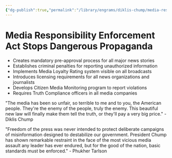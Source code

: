 ```yaml
---
{"dg-publish":true,"permalink":"/library/engrams/diklis-chump/media-responsibility-enforcement-act-stops-dangerous-propaganda/","tags":["DC/Monopoly","DC/AS4"]}
---
```


# Media Responsibility Enforcement Act Stops Dangerous Propaganda

- Creates mandatory pre-approval process for all major news stories
- Establishes criminal penalties for reporting unauthorized information
- Implements Media Loyalty Rating system visible on all broadcasts
- Introduces licensing requirements for all news organizations and journalists
- Develops Citizen Media Monitoring program to report violations
- Requires Truth Compliance officers in all media companies

"The media has been so unfair, so terrible to me and to you, the American people. They're the enemy of the people, truly the enemy. This beautiful new law will finally make them tell the truth, or they'll pay a very big price." - Diklis Chump

"Freedom of the press was never intended to protect deliberate campaigns of misinformation designed to destabilize our government. President Chump has shown remarkable restraint in the face of the most vicious media assault any leader has ever endured, but for the good of the nation, basic standards must be enforced." - Phukher Tarlson
